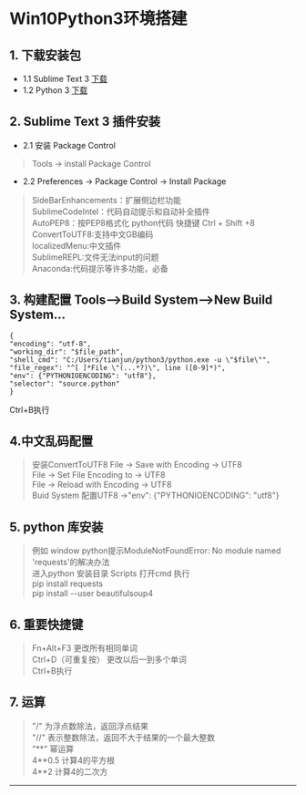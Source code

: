 # Win10Python3环境搭建

## 1. 下载安装包

- 1.1 Sublime Text 3 [下载][st3]
- 1.2 Python 3 [下载][py3]

## 2. Sublime Text 3 插件安装

- 2.1 安装 Package Control  
> Tools -> install Package Control

- 2.2 Preferences -> Package Control -> Install Package

> SideBarEnhancements：扩展侧边栏功能  
SublimeCodeIntel：代码自动提示和自动补全插件  
AutoPEP8：按PEP8格式化 python代码 快捷键 Ctrl + Shift +8  
ConvertToUTF8:支持中文GB编码  
localizedMenu:中文插件  
SublimeREPL:文件无法input的问题  
Anaconda:代码提示等许多功能，必备

## 3. 构建配置 Tools-->Build System-->New Build System... 

```
{
"encoding": "utf-8",
"working_dir": "$file_path",
"shell_cmd": "C:/Users/tianjun/python3/python.exe -u \"$file\"", 
"file_regex": "^[ ]*File \"(...*?)\", line ([0-9]*)",
"env": {"PYTHONIOENCODING": "utf8"}, 
"selector": "source.python"
}
```
Ctrl+B执行  

## 4.中文乱码配置

> 安装ConvertToUTF8
File -> Save with Encoding -> UTF8    
File -> Set File Encoding to -> UTF8    
File -> Reload with Encoding -> UTF8  
Buid System 配置UTF8 ->"env": {"PYTHONIOENCODING": "utf8"}


## 5. python 库安装
> 例如 window python提示ModuleNotFoundError: No module named 'requests'的解决办法  
进入python 安装目录 Scripts 打开cmd 执行  
pip install requests  
pip install --user beautifulsoup4  


## 6. 重要快捷键

> Fn+Alt+F3 更改所有相同单词  
Ctrl+D（可重复按） 更改以后一到多个单词  
Ctrl+B执行  


## 7. 运算

> "/" 为浮点数除法，返回浮点结果  
"//" 表示整数除法，返回不大于结果的一个最大整数  
"\*\*" 幂运算   
4\*\*0.5 计算4的平方根   
4\*\*2 计算4的二次方  


---
[st3]:http://www.sublimetext.cn/3
[py3]:https://www.python.org/downloads/
